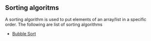 ## Sorting algoritms
A sorting algorithm is used to put elements of an array/list in a specific order.
The following are list of sorting algorithms
- [Bubble Sort](bubble-sorting)